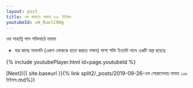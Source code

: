 ```yaml
---
layout: post
title: ওম মাহাতে নামায ১০৮ টাইমস
youtubeId: vH_RuelC9Hg
---
```

 
 
 ওম সাহাগ্নি পাস শক্তিমাঠে নামায  
 
 -  যার কাছে সাথগনি (একশ লোককে হত্যা করতে সক্ষম) পাশা শক্তি ইত্যাদি নামে একটি অস্ত্র রয়েছে 
 
  
 
  
 
 
 
 
 
 


{% include youtubePlayer.html id=page.youtubeId %}
 
[Next]({{ site.baseurl }}{% link  split2/_posts/2019-09-26-ওম সোরাসেনায় নামায ১০৮ টাইমস.md%})
 
